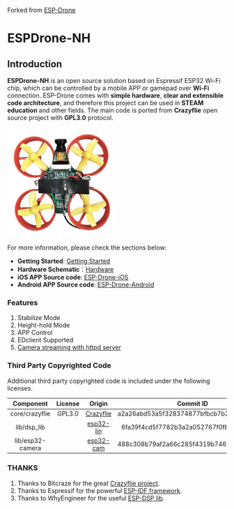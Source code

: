 

Forked from [ESP-Drone](https://github.com/espressif/esp-drone)

# ESPDrone-NH

## Introduction

**ESPDrone-NH** is an open source solution based on Espressif ESP32 Wi-Fi chip, which can be controlled by a mobile APP or gamepad over **Wi-Fi** connection. ESP-Drone comes with **simple hardware**, **clear and extensible code architecture**, and therefore this project can be used in **STEAM education** and other fields. The main code is ported from **Crazyflie** open source project with **GPL3.0** protocol.

<img src=./docs/_static/espdrone_nh.png alt="ESP-Drone" width=250 height=250>

For more information, please check the sections below:
* **Getting Started**: [Getting Started](<docs/nh/UAVIONICS Guide v1.0.pdf>)
* **Hardware Schematic**：[Hardware](docs/nh/Schematic_espdrone_nh_1.2.pdf)
* **iOS APP Source code**: [ESP-Drone-iOS](https://github.com/EspressifApps/ESP-Drone-iOS)
* **Android APP Source code**: [ESP-Drone-Android](https://github.com/EspressifApps/ESP-Drone-Android)

### Features

1. Stabilize Mode
2. Height-hold Mode
3. APP Control
4. EDclient Supported
5. [Camera streaming with httpd server](docs/nh/http_stream.md)

### Third Party Copyrighted Code

Additional third party copyrighted code is included under the following licenses.

| Component | License | Origin |Commit ID |
| :---:  | :---: | :---: |:---: |
| core/crazyflie | GPL3.0  |[Crazyflie](https://github.com/bitcraze/crazyflie-firmware) |a2a26abd53a5f328374877bfbcb7b25ed38d8111|
| lib/dsp_lib |  | [esp32-lin](https://github.com/whyengineer/esp32-lin/tree/master/components/dsp_lib) |6fa39f4cd5f7782b3a2a052767f0fb06be2378ff|
| lib/esp32-camera | | [esp32-cam](https://github.com/espressif/esp32-camera)| 488c308b79af2a66c285f4319b746943d6b2f893|

### THANKS

1. Thanks to Bitcraze for the great [Crazyflie project](https://www.bitcraze.io/%20).
2. Thanks to Espressif for the powerful [ESP-IDF framework](https://docs.espressif.com/projects/esp-idf/en/latest/esp32s2/get-started/index.html).
3. Thanks to WhyEngineer for the useful [ESP-DSP lib](https://github.com/whyengineer/esp32-lin/tree/master/components/dsp_lib).
